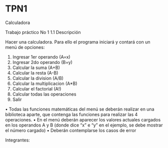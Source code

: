 # TPN1
Calculadora

Trabajo práctico No 1
1.1 Descripción

Hacer una calculadora. Para ello el programa iniciará y contará con un menú de opciones:
1. Ingresar 1er operando (A=x)
2. Ingresar 2do operando (B=y)
3. Calcular la suma (A+B)
4. Calcular la resta (A-B)
5. Calcular la division (A/B)
6. Calcular la multiplicacion (A*B)
7. Calcular el factorial (A!)
8. Calcular todas las operaciones
9. Salir

• Todas las funciones matemáticas del menú se deberán realizar en una biblioteca aparte,
que contenga las funciones para realizar las 4 operaciones.
• En el menú deberán aparecer los valores actuales cargados en los operandos A y B
(donde dice “x” e “y” en el ejemplo, se debe mostrar el número cargado)
• Deberán contemplarse los casos de error

Integrantes:


